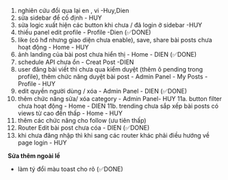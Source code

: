 1. nghiên cứu đổi qua lại en , vi -Huy,Dien
2. sửa sidebar để cố định - HUY
3. sửa logic xuất hiện các button khi chưa / đã login ở sidebar -HUY
4. thiếu panel edit profile - Profile -Dien (✅DONE)
5. like (có hđ nhưng giao diện chưa enable), save, share bài posts chưa hoạt động - Home - HUY
6. ảnh landing của bài post chưa hiển thị - Home - DIEN (✅DONE)
7. schedule API chưa ổn - Creat Post -DIEN
8. user đăng bài viết thì chưa qua kiểm duyệt (thêm ô pending trong profile), thêm chức năng duyệt bài post - Admin Panel - My Posts - Profile - HUY
9. edit quyền người dùng / xóa - Admin Panel - DIEN (✅DONE)
10. thêm chức năng sửa/ xóa category - Admin Panel- HUY
11a. button filter chưa hoạt động - Home - DIEN
11b. trending chưa sắp xếp bài posts có views từ cao đến thấp - Home - HUY
13. thêm các chức năng cho follow (ưu tiên thấp) 
14. Router Edit bài post chưa cóa - DIEN (✅DONE)
15. khi chưa đăng nhập thì khi sang các router khác phải điều hướng về page login - HUY

**Sửa thêm ngoài lề**
- làm tý đổi màu toast cho rõ (✅DONE)